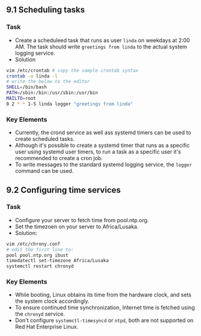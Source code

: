 ## 9.1 Scheduling tasks
### Task
- Create a scheduleed task that runs as user `linda` on weekdays at 2:00 AM. The task should write `greetings from linda` to the actual system logging service.
- Solution
```bash
vim /etc/crontab # copy the sample crontab syntax
crontab -u linda -l 
# write the below to the editor
SHELL=/bin/bash
PATH=/sbin:/bin:/usr/sbin:/usr/bin
MAILTO=root
0 2 * * 1-5 linda logger "greetings from linda"
```

### Key Elements
- Currently, the crond service as well ass systemd timers can be used to create scheduled tasks.
- Although it's possible to create a systemd timer that runs as a specific user using systemd user timers, to run a task as a specific user it's recommended to create a cron job.
- To write messages to the standard systemd logging service, the `logger` command can be used.

## 9.2 Configuring time services
### Task
- Configure your server to fetch time from pool.ntp.org.
- Set the timezoen on your server to Africa/Lusaka.
- Solution:

```bash
vim /etc/chrony.conf
# edit the first line to:
pool pool.ntp.org ibust
timedatectl set-timezone Africa/Lusaka
systemctl restart chronyd
```
### Key Elements
- While booting, Linux obtains its time from the hardware clock, and sets the system clock accordingly.
- To ensure continued time synchronization, Internet time is fetched using the `chronyd` service.
- Don't configure `systemctl-timesyncd` or `ntpd`, both are not supported on Red Hat Enterprise Linux.
